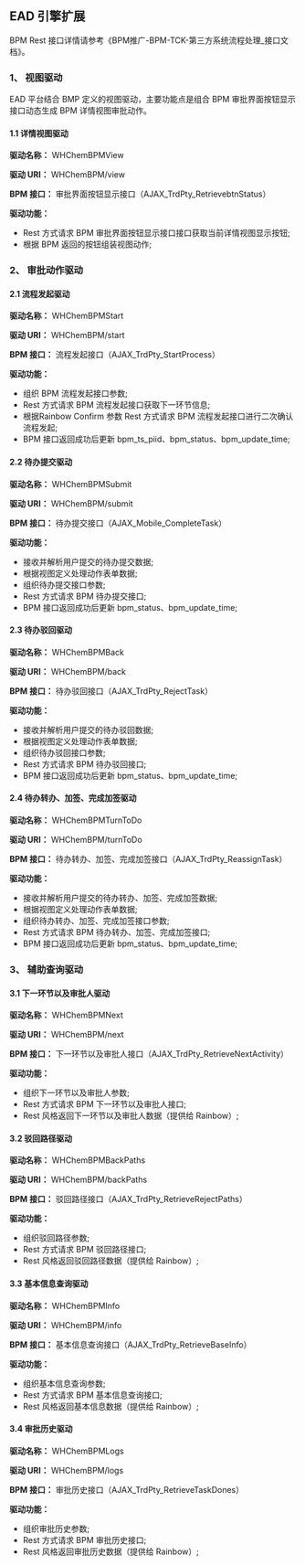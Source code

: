 ## EAD  引擎扩展

BPM Rest 接口详情请参考《BPM推广-BPM-TCK-第三方系统流程处理_接口文档》。

### 1、 视图驱动
EAD 平台结合 BMP 定义的视图驱动，主要功能点是组合 BPM 审批界面按钮显示接口动态生成 BPM 详情视图审批动作。

#### 1.1 详情视图驱动

**驱动名称：** WHChemBPMView 

**驱动 URI：** WHChemBPM/view

**BPM 接口：** 审批界面按钮显示接口（AJAX_TrdPty_RetrievebtnStatus）

**驱动功能：**
- Rest 方式请求 BPM 审批界面按钮显示接口接口获取当前详情视图显示按钮;
- 根据 BPM 返回的按钮组装视图动作;

### 2、 审批动作驱动 

#### 2.1 流程发起驱动

**驱动名称：** WHChemBPMStart

**驱动 URI：** WHChemBPM/start

**BPM 接口：** 流程发起接口（AJAX_TrdPty_StartProcess）

**驱动功能：**
- 组织 BPM 流程发起接口参数;
- Rest 方式请求 BPM 流程发起接口获取下一环节信息;
- 根据Rainbow Confirm 参数 Rest 方式请求 BPM 流程发起接口进行二次确认流程发起;
- BPM 接口返回成功后更新 bpm_ts_piid、bpm_status、bpm_update_time;

#### 2.2 待办提交驱动

**驱动名称：** WHChemBPMSubmit

**驱动 URI：** WHChemBPM/submit

**BPM 接口：** 待办提交接口（AJAX_Mobile_CompleteTask）

**驱动功能：**
- 接收并解析用户提交的待办提交数据;
- 根据视图定义处理动作表单数据;
- 组织待办提交接口参数;
- Rest 方式请求 BPM 待办提交接口;
- BPM 接口返回成功后更新 bpm_status、bpm_update_time;

#### 2.3 待办驳回驱动

**驱动名称：** WHChemBPMBack

**驱动 URI：** WHChemBPM/back

**BPM 接口：** 待办驳回接口（AJAX_TrdPty_RejectTask）

**驱动功能：**
- 接收并解析用户提交的待办驳回数据;
- 根据视图定义处理动作表单数据;
- 组织待办驳回接口参数;
- Rest 方式请求 BPM 待办驳回接口;
- BPM 接口返回成功后更新 bpm_status、bpm_update_time;

#### 2.4 待办转办、加签、完成加签驱动

**驱动名称：** WHChemBPMTurnToDo

**驱动 URI：** WHChemBPM/turnToDo

**BPM 接口：** 待办转办、加签、完成加签接口（AJAX_TrdPty_ReassignTask）

**驱动功能：**
- 接收并解析用户提交的待办转办、加签、完成加签数据;
- 根据视图定义处理动作表单数据;
- 组织待办转办、加签、完成加签接口参数;
- Rest 方式请求 BPM 待办转办、加签、完成加签接口;
- BPM 接口返回成功后更新 bpm_status、bpm_update_time;

### 3、 辅助查询驱动

#### 3.1 下一环节以及审批人驱动

**驱动名称：** WHChemBPMNext

**驱动 URI：** WHChemBPM/next

**BPM 接口：** 下一环节以及审批人接口（AJAX_TrdPty_RetrieveNextActivity）

**驱动功能：**
- 组织下一环节以及审批人参数;
- Rest 方式请求 BPM 下一环节以及审批人接口;
- Rest 风格返回下一环节以及审批人数据（提供给 Rainbow）;

#### 3.2 驳回路径驱动

**驱动名称：** WHChemBPMBackPaths

**驱动 URI：** WHChemBPM/backPaths

**BPM 接口：** 驳回路径接口（AJAX_TrdPty_RetrieveRejectPaths）

**驱动功能：**
- 组织驳回路径参数;
- Rest 方式请求 BPM 驳回路径接口;
- Rest 风格返回驳回路径数据（提供给 Rainbow）;

#### 3.3 基本信息查询驱动

**驱动名称：** WHChemBPMInfo

**驱动 URI：** WHChemBPM/info

**BPM 接口：** 基本信息查询接口（AJAX_TrdPty_RetrieveBaseInfo）

**驱动功能：**
- 组织基本信息查询参数;
- Rest 方式请求 BPM 基本信息查询接口;
- Rest 风格返回基本信息数据（提供给 Rainbow）;

#### 3.4 审批历史驱动

**驱动名称：** WHChemBPMLogs

**驱动 URI：** WHChemBPM/logs

**BPM 接口：** 审批历史接口（AJAX_TrdPty_RetrieveTaskDones）

**驱动功能：**
- 组织审批历史参数;
- Rest 方式请求 BPM 审批历史接口;
- Rest 风格返回审批历史数据（提供给 Rainbow）;


